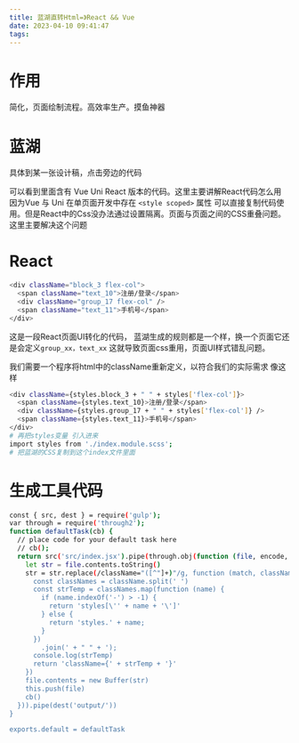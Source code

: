 ```yaml
---
title: 蓝湖直转Html=》React && Vue
date: 2023-04-10 09:41:47
tags:
---
```


# 作用
简化，页面绘制流程。高效率生产。摸鱼神器
# 蓝湖
具体到某一张设计稿，点击旁边的代码

可以看到里面含有 Vue Uni React 版本的代码。这里主要讲解React代码怎么用
因为Vue 与 Uni 在单页面开发中存在 `<style scoped>` 属性
可以直接复制代码使用。但是React中的Css没办法通过设置隔离。页面与页面之间的CSS重叠问题。
这里主要解决这个问题

# React 

```bash
<div className="block_3 flex-col">
  <span className="text_10">注册/登录</span>
  <div className="group_17 flex-col" />
  <span className="text_11">手机号</span>
</div>
```
这是一段React页面UI转化的代码，
蓝湖生成的规则都是一个样，换一个页面它还是会定义`group_xx，text_xx`
这就导致页面css重用，页面UI样式错乱问题。

我们需要一个程序将html中的className重新定义，以符合我们的实际需求
像这样
``` bash
<div className={styles.block_3 + " " + styles['flex-col']}>
  <span className={styles.text_10}>注册/登录</span>
  <div className={styles.group_17 + " " + styles['flex-col']} />
  <span className={styles.text_11}>手机号</span>
</div>
# 再把styles变量 引入进来 
import styles from './index.module.scss';
# 把蓝湖的CSS复制到这个index文件里面
```

# 生成工具代码
``` bash
const { src, dest } = require('gulp');
var through = require('through2');
function defaultTask(cb) {
  // place code for your default task here
  // cb();
  return src('src/index.jsx').pipe(through.obj(function (file, encode, cb) {
    let str = file.contents.toString()
    str = str.replace(/className="([^"]+)"/g, function (match, className) {
      const classNames = className.split(' ')
      const strTemp = classNames.map(function (name) {
        if (name.indexOf('-') > -1) {
          return 'styles[\'' + name + '\']'
        } else {
          return 'styles.' + name;
        }
      })
        .join(' + " " + ');
      console.log(strTemp)
      return 'className={' + strTemp + '}'
    })
    file.contents = new Buffer(str)
    this.push(file)
    cb()
  })).pipe(dest('output/'))
}

exports.default = defaultTask

```
